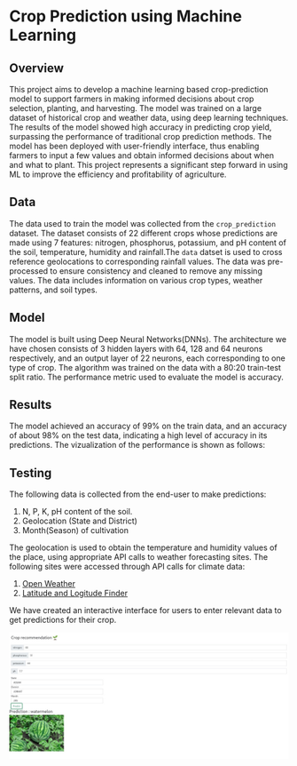 # Crop Prediction using Machine Learning


## Overview

This project aims to develop a machine learning based crop-prediction model to support farmers in making informed decisions about crop selection, planting, and harvesting. The model was trained on a large dataset of historical crop and weather data, using deep learning techniques. The results of the model showed high accuracy in predicting crop yield, surpassing the performance of traditional crop prediction methods. The model has been deployed with user-friendly interface, thus enabling farmers to input a few values and obtain informed decisions about when and what to plant. This project represents a significant step forward in using ML to improve the efficiency and profitability of agriculture.

## Data

The data used to train the model was collected from the `crop_prediction` dataset. The dataset consists of 22 different crops whose predictions are made using 7 features: nitrogen, phosphorus, potassium, and pH content of the soil, temperature, humidity and rainfall.The  `data` datset is used to cross reference geolocations to corresponding rainfall values. The data was pre-processed to ensure consistency and cleaned to remove any missing values. The data includes information on various crop types, weather patterns, and soil types.


## Model

The model is built using Deep Neural Networks(DNNs). The architecture we have chosen consists of 3 hidden layers with 64, 128 and 64 neurons respectively, and an output layer of 22 neurons, each corresponding to one type of crop. The algorithm was trained on the data with a 80:20 train-test split ratio. The performance metric used to evaluate the model is accuracy.

## Results
The model achieved an accuracy of 99% on the train data, and an accuracy of about 98% on the test data, indicating a high level of accuracy in its predictions. The vizualization of the performance is shown as follows:

## Testing
The following data is collected from the end-user to make predictions:

1. N, P, K, pH content of the soil.
2. Geolocation (State and District)
3. Month(Season) of cultivation

The geolocation is used to obtain the temperature and humidity values of the place, using appropriate API calls to weather forecasting sites. The following sites were accessed through API calls for climate data:

1. [Open Weather](http://api.openweathermap.org/)
2. [Latitude and Logitude Finder](https://www.latlong.net)

We have created an interactive interface for users to enter relevant data to get predictions for their crop.

![Preview](preview.jpeg)